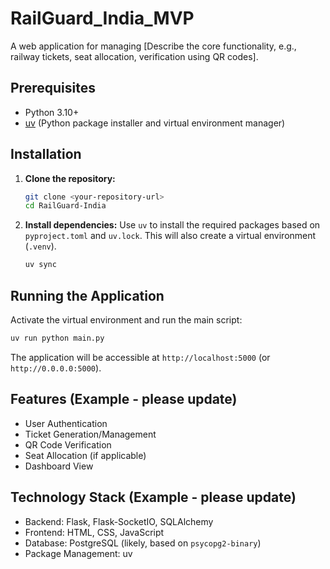 # RailGuard_India_MVP

A web application for managing [Describe the core functionality, e.g., railway tickets, seat allocation, verification using QR codes].

## Prerequisites

*   Python 3.10+
*   [uv](https://github.com/astral-sh/uv) (Python package installer and virtual environment manager)

## Installation

1.  **Clone the repository:**
    ```bash
    git clone <your-repository-url>
    cd RailGuard-India
    ```

2.  **Install dependencies:**
    Use `uv` to install the required packages based on `pyproject.toml` and `uv.lock`. This will also create a virtual environment (`.venv`).
    ```bash
    uv sync
    ```

## Running the Application

Activate the virtual environment and run the main script:

```bash
uv run python main.py
```

The application will be accessible at `http://localhost:5000` (or `http://0.0.0.0:5000`).

## Features (Example - please update)

*   User Authentication
*   Ticket Generation/Management
*   QR Code Verification
*   Seat Allocation (if applicable)
*   Dashboard View

## Technology Stack (Example - please update)

*   Backend: Flask, Flask-SocketIO, SQLAlchemy
*   Frontend: HTML, CSS, JavaScript
*   Database: PostgreSQL (likely, based on `psycopg2-binary`)
*   Package Management: uv

